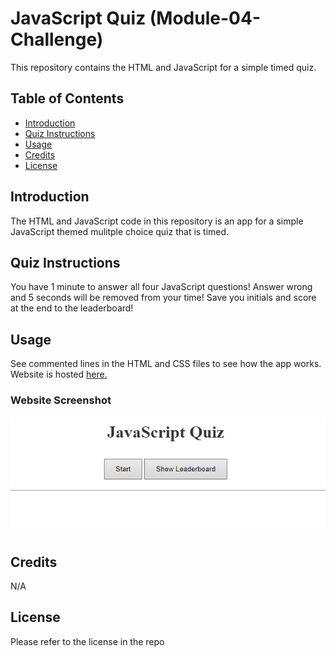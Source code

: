 # JavaScript Quiz (Module-04-Challenge)

This repository contains the HTML and JavaScript for a simple timed quiz.

## Table of Contents

- [Introduction](#introduction)
- [Quiz Instructions](#quiz-instructions)
- [Usage](#usage)
- [Credits](#credits)
- [License](#license)

## Introduction

The HTML and JavaScript code in this repository is an app for a simple JavaScript themed mulitple choice quiz that is timed.

## Quiz Instructions

You have 1 minute to answer all four JavaScript questions! Answer wrong and 5 seconds will be removed from your time! Save you initials and score at the end to the leaderboard!

## Usage

See commented lines in the HTML and CSS files to see how the app works. Website is hosted [here.](https://nephh.github.io/javascript-quiz)

### Website Screenshot

![screenshot](./assets/images/screenshot.png "website screenshot")

## Credits

N/A

## License

Please refer to the license in the repo
